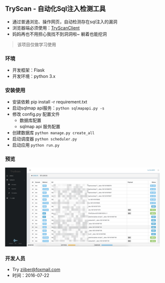 ## TryScan - 自动化Sql注入检测工具
  * 通过普通浏览、操作网页，自动检测存在sql注入的漏洞
  * 浏览器端必须使用：[TryScanClient](https://github.com/ziiber/TryScan-Client)
  * 妈妈再也不用担心我找不到洞洞啦~  躺着也能挖洞

> 该项目仅做学习使用

### 环境
* 开发框架：Flask
* 开发环境：python 3.x

### 安装使用
* 安装依赖 pip install -r requirement.txt
* 启动sqlmap api服务：`python sqlmapapi.py -s`
* 修改 config.py 配置文件
  - 数据库配置
  - sqlmap api 服务配置
* 创建数据库 `python manage.py create_all`
* 启动调度器 `python scheduler.py`
* 启动应用 `python run.py`

### 预览
![preview](tryscan_preview.png)

### 开发人员
* Try [ziiber@foxmail.com](http://ziiber.me)
* 时间：2016-07-22
